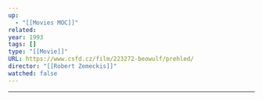 ```yaml
---
up:
  - "[[Movies MOC]]"
related: 
year: 1993
tags: []
type: "[[Movie]]"
URL: https://www.csfd.cz/film/223272-beowulf/prehled/
director: "[[Robert Zemeckis]]"
watched: false
---
```


---

